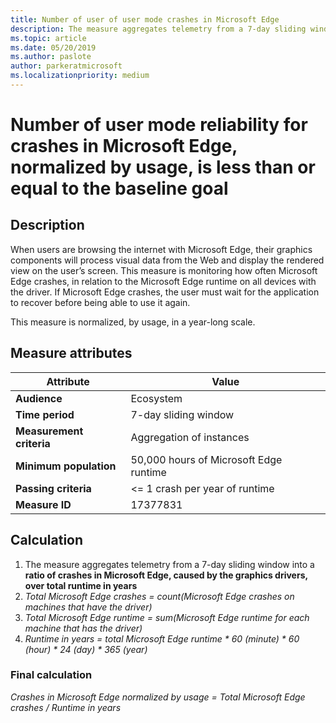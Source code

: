 ```yaml
---
title: Number of user of user mode crashes in Microsoft Edge
description: The measure aggregates telemetry from a 7-day sliding window into a ratio of crashes in Microsoft Edge, caused by the graphics drivers, over total runtime in years 
ms.topic: article
ms.date: 05/20/2019
ms.author: paslote
author: parkeratmicrosoft
ms.localizationpriority: medium
---
```


# Number of user mode reliability for crashes in Microsoft Edge, normalized by usage, is less than or equal to the baseline goal

## Description

When users are browsing the internet with Microsoft Edge, their graphics components will process visual data from the Web and display the rendered view on the user’s screen. This measure is monitoring how often Microsoft Edge crashes, in relation to the Microsoft Edge runtime on all devices with the driver. If Microsoft Edge crashes, the user must wait for the application to recover before being able to use it again.

This measure is normalized, by usage, in a year-long scale.

## Measure attributes

|Attribute|Value|
|----|----|
|**Audience**|Ecosystem|
|**Time period**|7-day sliding window|
|**Measurement criteria**|Aggregation of instances|
|**Minimum population**|50,000 hours of Microsoft Edge runtime|
|**Passing criteria**|<= 1 crash per year of runtime|
|**Measure ID**|17377831|

## Calculation

1. The measure aggregates telemetry from a 7-day sliding window into a **ratio of crashes in Microsoft Edge, caused by the graphics drivers, over total runtime in years**
2. *Total Microsoft Edge crashes = count(Microsoft Edge crashes on machines that have the driver)*
3. *Total Microsoft Edge runtime = sum(Microsoft Edge runtime for each machine that has the driver)*
4. *Runtime in years = total Microsoft Edge runtime \* 60 (minute) \* 60 (hour) \* 24 (day) \* 365 (year)*

### Final calculation

*Crashes in Microsoft Edge normalized by usage = Total Microsoft Edge crashes / Runtime in years*